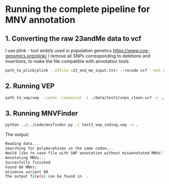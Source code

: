# Running the complete pipeline for MNV annotation
## 1. Converting the raw 23andMe data to vcf
I use plink - tool widely used in population genetics https://www.cog-genomics.org/plink/
I remove all SNPs corresponding to deletions and insertions, to make the file compatible with annotation tools
```bash
path_to_plink/plink --23file <23_and_me_input.txt> --recode vcf --out snps_clean --output-chr MT --snps-only just-acgt
```
## 2. Running VEP
```bash
path_to_vep/vep --cache -canonical -i ./data/test1/snps_clean.vcf -o ./data/test1/test1_vep_coding.vep -tab --coding_only
```
## 3. Running MNVFinder
```bash
python ../../code/mnvfinder.py -i test1_vep_coding.vep -o .
```
The output:
```bash
Reading data...
Searching for polymorphisms in the same codon...
Would like to save file with SNP annotation without misannotated MNVs? y/n y
Annotating MNVs...
Succesfully finished
Found 60 MNVs:
missense_variant 60
The output file(s) can be found in  .
```
